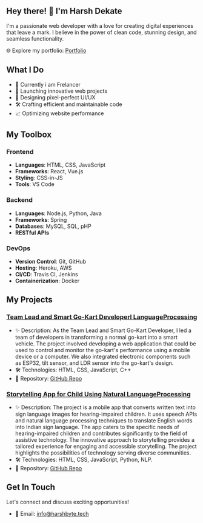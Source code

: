 ## Hey there! 👋 I'm Harsh Dekate

I'm a passionate web developer with a love for creating digital experiences that leave a mark. I believe in the power of clean code, stunning design, and seamless functionality.

🌐 Explore my portfolio: [Portfolio](https://harshbyte.tech)

## What I Do

- 💼 Currently i am Frelancer 
- 🚀 Launching innovative web projects
- 🎨 Designing pixel-perfect UI/UX
- 🛠️ Crafting efficient and maintainable code
- 📈 Optimizing website performance

## My Toolbox

### Frontend

- **Languages**: HTML, CSS, JavaScript
- **Frameworks**: React, Vue.js
- **Styling**: CSS-in-JS
- **Tools**: VS Code

### Backend

- **Languages**: Node.js, Python, Java
- **Frameworks**: Spring
- **Databases**: MySQL, SQL, pHP
- **RESTful APIs**

### DevOps

- **Version Control**: Git, GitHub
- **Hosting**: Heroku, AWS
- **CI/CD**: Travis CI, Jenkins
- **Containerization**: Docker

## My Projects

### [Team Lead and Smart Go-Kart Developerl LanguageProcessing](https://harshdekate.github.io/Go-Kart-Automation-Web-Application/)

- ✨ Description: As the Team Lead and Smart Go-Kart Developer, I led a team of developers in transforming a normal go-kart into a smart vehicle. The project involved developing a web application that could be used to control and monitor the go-kart's performance using a mobile device or a computer. We also integrated electronic components such as ESP32, tilt sensor, and LDR sensor into the go-kart's design.
- 🛠️ Technologies: HTML, CSS, JavaScript, C++ 
- 📂 Repository: [GitHub Repo]([https://github.com/yourusername/project1](https://github.com/HarshDekate/Go-Kart-Automation-Web-Application))

### [Storytelling App for Child Using Natural LanguageProcessing](https://project2-link.com)

- ✨ Description: The project is a mobile app that converts written text into sign language images for hearing-impaired children. It uses speech APIs and natural language processing techniques to translate English words into Indian sign language. The app caters to the specific needs of hearing-impaired children and contributes significantly to the field of assistive technology. The innovative approach to storytelling provides a tailored experience for engaging and accessible storytelling. The project highlights the possibilities of technology serving diverse communities.
- 🛠️ Technologies: HTML, CSS, JavaScript, Python, NLP.
- 📂 Repository: [GitHub Repo](https://github.com/yourusername/project2)

## Get In Touch

Let's connect and discuss exciting opportunities!

- 📧 Email: [info@harshbyte.tech](mailto:info@harshbyte.tech)

